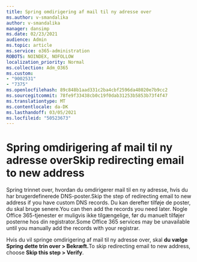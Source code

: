```yaml
---
title: Spring omdirigering af mail til ny adresse over
ms.author: v-smandalika
author: v-smandalika
manager: dansimp
ms.date: 02/23/2021
audience: Admin
ms.topic: article
ms.service: o365-administration
ROBOTS: NOINDEX, NOFOLLOW
localization_priority: Normal
ms.collection: Adm_O365
ms.custom:
- "9002531"
- "7375"
ms.openlocfilehash: 89c848b1aad331c2ba4cbf2596da48020e7b9cc2
ms.sourcegitcommit: 78fe9f33438cb0c19f0dab31253b5853b73f4f47
ms.translationtype: MT
ms.contentlocale: da-DK
ms.lasthandoff: 03/05/2021
ms.locfileid: "50523673"
---
```

# <a name="skip-redirecting-email-to-new-address"></a><span data-ttu-id="bd0dd-102">Spring omdirigering af mail til ny adresse over</span><span class="sxs-lookup"><span data-stu-id="bd0dd-102">Skip redirecting email to new address</span></span>

<span data-ttu-id="bd0dd-103">Spring trinnet over, hvordan du omdirigerer mail til en ny adresse, hvis du har brugerdefinerede DNS-poster.</span><span class="sxs-lookup"><span data-stu-id="bd0dd-103">Skip the step of redirecting email to new address if you have custom DNS records.</span></span> <span data-ttu-id="bd0dd-104">Du kan derefter tilføje de poster, du skal bruge senere.</span><span class="sxs-lookup"><span data-stu-id="bd0dd-104">You can then add the records you need later.</span></span> <span data-ttu-id="bd0dd-105">Nogle Office 365-tjenester er muligvis ikke tilgængelige, før du manuelt tilføjer posterne hos din registrator.</span><span class="sxs-lookup"><span data-stu-id="bd0dd-105">Some Office 365 services may be unavailable until you manually add the records with your registrar.</span></span>

<span data-ttu-id="bd0dd-106">Hvis du vil springe omdirigering af mail til ny adresse over, skal **du vælge Spring dette trin over > Bekræft.**</span><span class="sxs-lookup"><span data-stu-id="bd0dd-106">To skip redirecting email to new address, choose **Skip this step > Verify**.</span></span>
